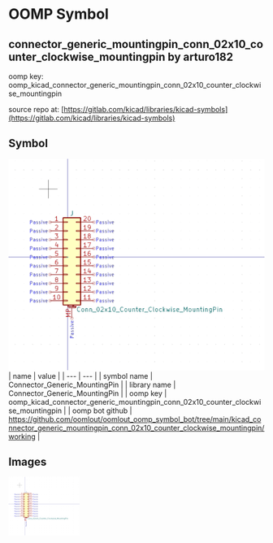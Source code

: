 # OOMP Symbol  
## connector_generic_mountingpin_conn_02x10_counter_clockwise_mountingpin  by arturo182  
  
oomp key: oomp_kicad_connector_generic_mountingpin_conn_02x10_counter_clockwise_mountingpin  
  
source repo at: [https://gitlab.com/kicad/libraries/kicad-symbols](https://gitlab.com/kicad/libraries/kicad-symbols)  
## Symbol  
  
[![working.png](working_600.png)](working.png)  
| name | value | 
| --- | --- | 
| symbol name | Connector_Generic_MountingPin | 
| library name | Connector_Generic_MountingPin | 
| oomp key | oomp_kicad_connector_generic_mountingpin_conn_02x10_counter_clockwise_mountingpin | 
| oomp bot github | https://github.com/oomlout/oomlout_oomp_symbol_bot/tree/main/kicad_connector_generic_mountingpin_conn_02x10_counter_clockwise_mountingpin/working | 
## Images  
  
[![working.png](working_140.png)](working.png)  
